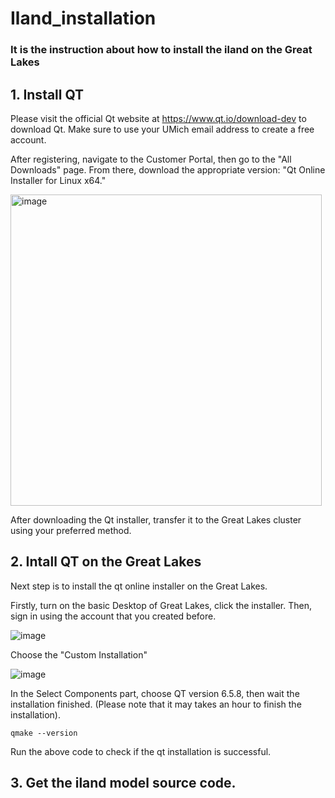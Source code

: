 # Iland_installation

### It is the instruction about how to install the iland on the Great Lakes

## 1. Install QT

Please visit the official Qt website at https://www.qt.io/download-dev to download Qt. Make sure to use your UMich email address to create a free account.

After registering, navigate to the Customer Portal, then go to the "All Downloads" page. From there, download the appropriate version: "Qt Online Installer for Linux x64."

<img width="498" alt="image" src="https://github.com/user-attachments/assets/e0f97685-da65-4aa9-9a73-61ae525c3a01" />

After downloading the Qt installer, transfer it to the Great Lakes cluster using your preferred method.


## 2. Intall QT on the Great Lakes

Next step is to install the qt online installer on the Great Lakes.

Firstly, turn on the basic Desktop of Great Lakes, click the installer. Then, sign in using the account that you created before.

![image](https://github.com/user-attachments/assets/bb91f3c9-ca15-4f52-8d45-d70df626f03e)

Choose the "Custom Installation"

![image](https://github.com/user-attachments/assets/3acc5012-71b3-4e88-b209-cbdf143c4ed8)

In the Select Components part, choose QT version 6.5.8, then wait the installation finished. (Please note that it may takes an hour to finish the installation).

```{cmd}
qmake --version
```

Run the above code to check if the qt installation is successful.

## 3. Get the iland model source code.







